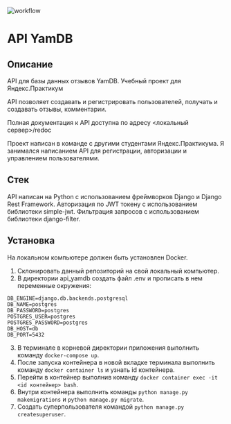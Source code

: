 ![workflow](https://github.com/dmitry-brezgunov/yamdb_final/workflows/yamdb-workflow/badge.svg)
# API YamDB
## Описание
API для базы данных отзывов YamDB. Учебный проект для Яндекс.Практикум

API позволяет создавать и регистрировать пользователей, получать и создавать отзывы, комментарии. 

Полная документация к API доступна по адресу <локальный сервер>/redoc 

Проект написан в команде с другими студентами Яндекс.Практикума. Я занимался написанием API для регистрации, авторизации и управлением пользователями. 

## Стек
API написан на Python с использованием фреймворков Django и Django Rest Framework. Авторизация по JWT токену с использованием библиотеки simple-jwt. Фильтрация запросов с использованием библиотеки django-filter.

## Установка
На локальном компьютере должен быть установлен Docker.

1. Склонировать данный репозиторий на свой локальный компьютер.
2. В директории api_yamdb создать файл .env и прописать в нем переменные окружения:
```
DB_ENGINE=django.db.backends.postgresql
DB_NAME=postgres
DB_PASSWORD=postgres
POSTGRES_USER=postgres
POSTGRES_PASSWORD=postgres
DB_HOST=db
DB_PORT=5432
```
3. В терминале в корневой директории приложения выполнить команду `docker-compose up`.
4. После запуска контейнера в новой вкладке терминала выполнить команду `docker container ls` и узнать id контейнера.
5. Перейти в контейнер выполнив команду `docker container exec -it <id контейнер> bash`.
6. Внутри контейнера выполнить команды `python manage.py makemigrations` и `python manage.py migrate`.
7. Создать суперпользователя командой `python manage.py createsuperuser`.
